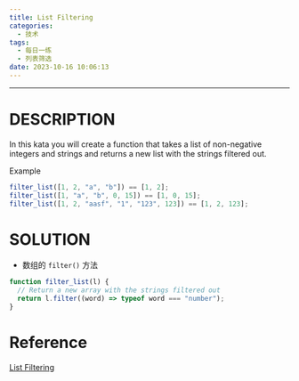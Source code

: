 ```yaml
---
title: List Filtering
categories:
  - 技术
tags:
  - 每日一练
  - 列表筛选
date: 2023-10-16 10:06:13
---
```


---

# DESCRIPTION

In this kata you will create a function that takes a list of non-negative integers and strings and returns a new list with the strings filtered out.

Example

```js
filter_list([1, 2, "a", "b"]) == [1, 2];
filter_list([1, "a", "b", 0, 15]) == [1, 0, 15];
filter_list([1, 2, "aasf", "1", "123", 123]) == [1, 2, 123];
```

# SOLUTION

- 数组的 `filter()` 方法

```js
function filter_list(l) {
  // Return a new array with the strings filtered out
  return l.filter((word) => typeof word === "number");
}
```

<!-- more -->

# Reference

[List Filtering](https://www.codewars.com/kata/53dbd5315a3c69eed20002dd/javascript)
